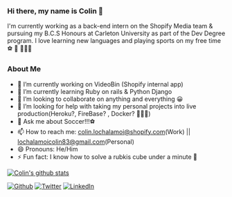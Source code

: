 ### Hi there, my name is Colin 👋

<!-- --- About Me --- -->
I'm currently working as a back-end intern on the Shopify Media team & pursuing my B.C.S Honours at Carleton University as part of the Dev Degree program. I love learning new languages and playing sports on my free time ⚽️ 🏀 🏃🏾‍♂️
### About Me ###

- 🔭 I’m currently working on VideoBin (Shopify internal app)
- 🌱 I’m currently learning Ruby on rails & Python Django
- 👯 I’m looking to collaborate on anything and everything 😀
- 🤔 I’m looking for help with taking my personal projects into live production(Heroku?, FireBase? , Docker? 🤷🏾‍♂️)
- 💬 Ask me about Soccer!!!⚽️
- 📫 How to reach me: colin.lochalamoi@shopify.com(Work) || lochalamoicolin83@gmail.com(Personal)
- 😄 Pronouns: He/Him
- ⚡ Fun fact: I know how to solve a rubkis cube under a minute 🧩

[![Colin's github stats](https://github-readme-stats.vercel.app/api?username=Colinlochalamoi&theme=white-green)](https://github.com/anuraghazra/github-readme-stats)
<!-- --- Social Icons --- -->
[![Github](https://img.shields.io/badge/Github-lightgrey?style=flat&logo=Github&logoColor=white&link=https://github.com/Colinlochalamoi)](https://github.com/Colinlochalamoi)
[![Twitter](https://img.shields.io/twitter/url?style=social&url=https%3A%2F%2Ftwitter.com%2FColin03912270)](https://twitter.com/Colin03912270/) 
[![LinkedIn](https://img.shields.io/badge/LinkedIn-blue?style=flat&logo=Linkedin&logoColor=white&link=https://www.linkedin.com/in/olin-lochalamoi/)](https://www.linkedin.com/in/colin-lochalamoi-86a473198/) 
